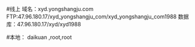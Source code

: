 
#线上
域名：xyd.yongshangju.com
FTP:47.96.180.17/xyd_yongshangju_com/xyd_yongshangju_com1988
数据库：47.96.180.17/xyd/xyd1988

#本地：
daikuan ,root,root